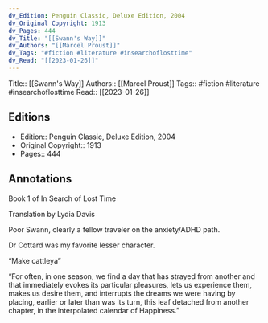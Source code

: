 ```yaml
---
dv_Edition: Penguin Classic, Deluxe Edition, 2004
dv_Original Copyright: 1913
dv_Pages: 444
dv_Title: "[[Swann's Way]]"
dv_Authors: "[[Marcel Proust]]"
dv_Tags: "#fiction #literature #insearchoflosttime"
dv_Read: "[[2023-01-26]]"
---
```

Title:: [[Swann's Way]]
Authors:: [[Marcel Proust]]
Tags:: #fiction #literature #insearchoflosttime
Read:: [[2023-01-26]]

## Editions
- Edition:: Penguin Classic, Deluxe Edition, 2004
- Original Copyright:: 1913
- Pages:: 444

## Annotations

Book 1 of In Search of Lost Time

Translation by Lydia Davis

Poor Swann, clearly a fellow traveler on the anxiety/ADHD path.   
  
Dr Cottard was my favorite lesser character.   
  
“Make cattleya”  
  
“For often, in one season, we find a day that has strayed from another and that immediately evokes its particular pleasures, lets us experience them, makes us desire them, and interrupts the dreams we were having by placing, earlier or later than was its turn, this leaf detached from another chapter, in the interpolated calendar of Happiness.”